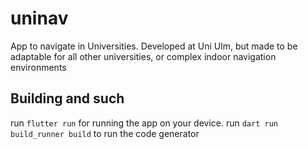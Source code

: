 # uninav

App to navigate in Universities. Developed at Uni Ulm, but made to be adaptable for all other universities, or complex indoor navigation environments

## Building and such 

run `flutter run` for running the app on your device.
run `dart run build_runner build` to run the code generator